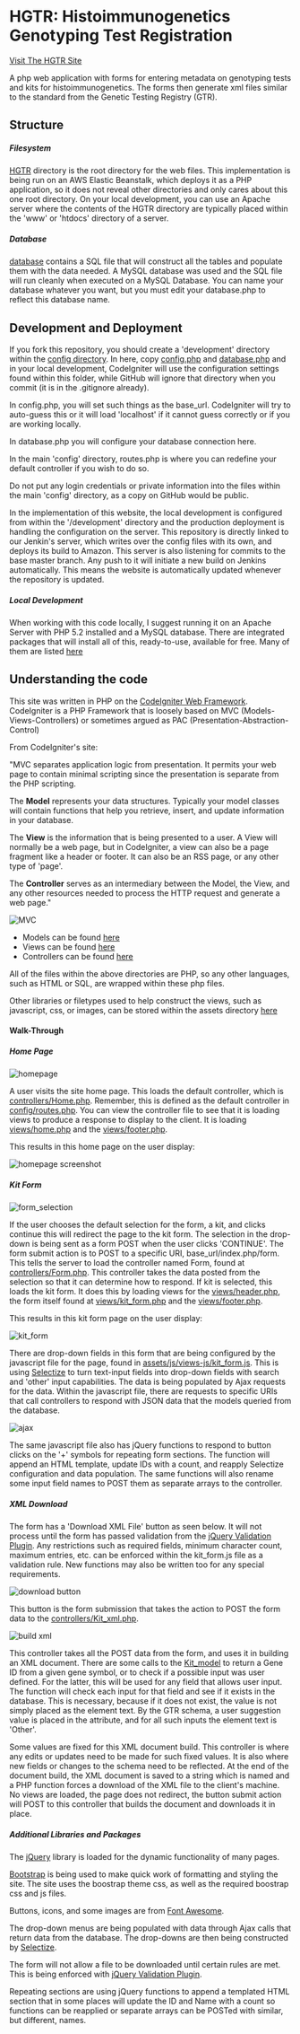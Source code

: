 # HGTR: Histoimmunogenetics Genotyping Test Registration

<a href="http://hgtr.b12x.org" target="_blank">Visit The HGTR Site</a>

A php web application with forms for entering metadata on genotyping tests and kits for histoimmunogenetics. The forms then generate xml files similar to the standard from the Genetic Testing Registry (GTR).

## Structure

##### Filesystem

[HGTR](HGTR) directory is the root directory for the web files. This implementation is being run on an AWS Elastic Beanstalk, which deploys it as a
PHP application, so it does not reveal other directories and only cares about this one root directory. On your local development, you can use an Apache server where the contents of the HGTR
directory are typically placed within the 'www' or 'htdocs' directory of a server. 

##### Database

[database](database) contains a SQL file that will construct all the tables and populate them with the data needed. A MySQL database was used and the SQL file will run cleanly when executed on a MySQL Database. 
You can name your database whatever you want, but you must edit your database.php to reflect this database name.

## Development and Deployment

If you fork this repository, you should create a 'development' directory within the [config directory](HGTR/application/config). In here, copy [config.php](HGTR/application/config/config.php) and [database.php](HGTR/application/config/database.php) and in your local development, CodeIgniter will use the configuration settings found within this folder, while GitHub will ignore that directory when you commit (it is in the .gitignore already).

In config.php, you will set such things as the base_url. CodeIgniter will try to auto-guess this or it will load 'localhost' if it cannot guess correctly or if you are working locally.

In database.php you will configure your database connection here.

In the main 'config' directory, routes.php is where you can redefine your default controller if you wish to do so.

Do not put any login credentials or private information into the files within the main 'config' directory, as a copy on GitHub would be public. 

In the implementation of this website, the local development is configured from within the '/development' directory and the production deployment is handling the configuration on the server. This repository is directly linked to our Jenkin's server, which writes over the config files with its own, and deploys its build to Amazon. This server is also listening for commits to the base master branch. Any push to it will initiate a new build on Jenkins automatically. This means the website is automatically updated whenever the repository is updated.

##### Local Development

When working with this code locally, I suggest running it on an Apache Server with PHP 5.2 installed and a MySQL database. There are integrated packages that will install all of this, ready-to-use, available for free. Many
 of them are listed [here](https://en.wikipedia.org/wiki/List_of_Apache–MySQL–PHP_packages)

## Understanding the code

This site was written in PHP on the [CodeIgniter Web Framework](http://codeigniter.com).
CodeIgniter is a PHP Framework that is loosely based on MVC (Models-Views-Controllers) or sometimes argued as PAC (Presentation-Abstraction-Control)

From CodeIgniter's site:

"MVC separates application logic from presentation. It permits your web page to contain minimal scripting since the presentation is separate from the PHP scripting.

The **Model** represents your data structures. Typically your model classes will contain functions that help you retrieve, insert, and update information in your database.

The **View** is the information that is being presented to a user. A View will normally be a web page, but in CodeIgniter, a view can also be a page fragment like a header or footer. It can also be an RSS page, or any other type of 'page'.

The **Controller** serves as an intermediary between the Model, the View, and any other resources needed to process the HTTP request and generate a web page."

![MVC](images/MVC.png)

* Models can be found [here](HGTR/application/models)
* Views can be found [here](HGTR/application/views)
* Controllers can be found [here](HGTR/application/controllers)



All of the files within the above directories are PHP, so any other languages, such as HTML or SQL, are wrapped within these php files.

Other libraries or filetypes used to help construct the views, such as javascript, css, or images, can be stored within the assets directory [here](HGTR/assets)

#### Walk-Through

##### Home Page


![homepage](images/homepage.png)

A user visits the site home page. This loads the default controller, which is [controllers/Home.php](HGTR/application/controllers/Home.php). Remember, this is defined as the default controller in 
[config/routes.php](HGTR/application/config/routes.php). You can view the controller file to see that it is loading views to produce a response to display to the client. It is loading [views/home.php](HGTR/application/views/home.php) and the [views/footer.php](HGTR/application/views/footer.php).

This results in this home page on the user display:

![homepage screenshot](images/homepage_screenshot.png)

##### Kit Form

![form_selection](images/form_selection.png)

If the user chooses the default selection for the form, a kit, and clicks continue this will redirect the page to the kit form. The selection in the drop-down is being sent as a form POST when the user clicks 'CONTINUE'. The form submit action is to POST to a specific URI, base_url/index.php/form. This tells the server to load the controller named Form, found at [controllers/Form.php](HGTR/application/controllers/Form.php). This controller takes the data posted from the selection 
so that it can determine how to respond. If kit is selected, this loads the kit form. It does this by loading views for the [views/header.php](HGTR/application/views/header.php), the form itself found at [views/kit_form.php](HGTR/application/views/kit_form.php) and the [views/footer.php](HGTR/applications/views/footer.php).

This results in this kit form page on the user display:

![kit_form](images/kit_form_screenshot.png)

There are drop-down fields in this form that are being configured by the javascript file for the page, found in [assets/js/views-js/kit_form.js](HGTR/assets/js/views-js/kit_form.js). This is using [Selectize](http://brianreavis.github.io/selectize.js/) to turn text-input fields into drop-down fields with search and 'other' input capabilities. The data is being populated by Ajax requests for the data. Within the javascript file, there are requests to specific URIs that
call controllers to respond with JSON data that the models queried from the database.

![ajax](images/ajax.png)

The same javascript file also has jQuery functions to respond to button clicks on the '+' symbols for repeating form sections. The function will append an HTML template, update IDs with a count, and reapply Selectize configuration and data population. The same functions will also rename some input field names to POST them as separate arrays to the controller.

##### XML Download

The form has a 'Download XML File' button as seen below. It will not process until the form has passed validation from the [jQuery Validation Plugin](http://jqueryvalidation.org/). Any restrictions such as required fields, minimum
character count, maximum entries, etc. can be enforced within the kit_form.js file as a validation rule. New functions may also be written too for any special requirements.

![download button](images/download_xml_button.png)

This button is the form submission that takes the action to POST the form data to the [controllers/Kit_xml.php](HGTR/application/controllers/Kit_xml.php). 

![build xml](images/build_xml.png)

This controller takes all the POST data from the form, and uses it in building an
XML document. There are some calls to the [Kit_model](HGTR/application/models/Kit_model.php) to return a Gene ID from a given gene symbol, or to check if a possible input was user defined. For the latter, this will be used for any field
that allows user input. The function will check each input for that field and see if it exists in the database. This is necessary, because if it does not exist, the value is not simply placed as the element text. By the GTR schema, a user
suggestion value is placed in the attribute, and for all such inputs the element text is 'Other'.

Some values are fixed for this XML document build. This controller is where any edits or updates need to be made for such fixed values. It is also where new fields or changes to the schema need to be reflected. At the end of the document build, the XML document is saved to a string which is named and a PHP function forces a download of the XML file to the client's machine. No views are loaded, the page does not redirect, the button submit action will POST to this controller
that builds the document and downloads it in place.

##### Additional Libraries and Packages

The [jQuery](https://jquery.com/) library is loaded for the dynamic functionality of many pages.

[Bootstrap](http://getbootstrap.com/) is being used to make quick work of formatting and styling the site. The site uses the boostrap theme css, as well as the required boostrap css and js files. 

Buttons, icons, and some images are from [Font Awesome](http://fortawesome.github.io/Font-Awesome/).

The drop-down menus are being populated with data through Ajax calls that return data from the database. The drop-downs are then being constructed by [Selectize](http://brianreavis.github.io/selectize.js/).

The form will not allow a file to be downloaded until certain rules are met. This is being enforced with [jQuery Validation Plugin](http://jqueryvalidation.org/).

Repeating sections are using jQuery functions to append a templated HTML section that in some places will update the ID and Name with a count so functions can be reapplied or separate arrays can be POSTed with similar, but different,
 names.